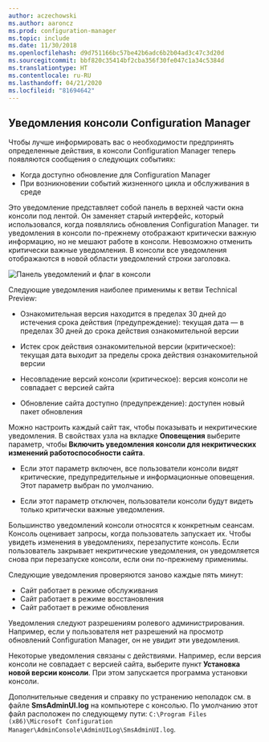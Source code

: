 ```yaml
---
author: aczechowski
ms.author: aaroncz
ms.prod: configuration-manager
ms.topic: include
ms.date: 11/30/2018
ms.openlocfilehash: d9d751166bc57be42b6adc6b2b04ad3c47c3d20d
ms.sourcegitcommit: bbf820c35414bf2cba356f30fe047c1a34c5384d
ms.translationtype: HT
ms.contentlocale: ru-RU
ms.lasthandoff: 04/21/2020
ms.locfileid: "81694642"
---
```

## <a name="configuration-manager-console-notifications"></a><a name="bkmk_notify"></a> Уведомления консоли Configuration Manager
<!--1318035-->
Чтобы лучше информировать вас о необходимости предпринять определенные действия, в консоли Configuration Manager теперь появляются сообщения о следующих событиях:
- Когда доступно обновление для Configuration Manager
- При возникновении событий жизненного цикла и обслуживания в среде

Это уведомление представляет собой панель в верхней части окна консоли под лентой. Он заменяет старый интерфейс, который использовался, когда появлялись обновления Configuration Manager. ти уведомления в консоли по-прежнему отображают критически важную информацию, но не мешают работе в консоли. Невозможно отменить критически важные уведомления. В консоли все уведомления отображаются в новой области уведомлений строки заголовка. 

![Панель уведомлений и флаг в консоли](../../media/1318035-notify-eval-version-expired.png)

Следующие уведомления наиболее применимы к ветви Technical Preview:  

- Ознакомительная версия находится в пределах 30 дней до истечения срока действия (предупреждение): текущая дата — в пределах 30 дней до срока действия ознакомительной версии  

- Истек срок действия ознакомительной версии (критическое): текущая дата выходит за пределы срока действия ознакомительной версии  

- Несовпадение версий консоли (критическое): версия консоли не совпадает с версией сайта  

- Обновление сайта доступно (предупреждение): доступен новый пакет обновления  


Можно настроить каждый сайт так, чтобы показывать и некритические уведомления. В свойствах узла на вкладке **Оповещения** выберите параметр, чтобы **Включить уведомления консоли для некритических изменений работоспособности сайта**. 

- Если этот параметр включен, все пользователи консоли видят критические, предупредительные и информационные оповещения. Этот параметр выбран по умолчанию.  

- Если этот параметр отключен, пользователи консоли будут видеть только критически важные уведомления.  

Большинство уведомлений консоли относятся к конкретным сеансам. Консоль оценивает запросы, когда пользователь запускает их. Чтобы увидеть изменения в уведомлениях, перезапустите консоль. Если пользователь закрывает некритические уведомления, он уведомляется снова при перезапуске консоли, если они по-прежнему применимы. 

Следующие уведомления проверяются заново каждые пять минут:
- Сайт работает в режиме обслуживания  
- Сайт работает в режиме восстановления  
- Сайт работает в режиме обновления  

Уведомления следуют разрешениям ролевого администрирования. Например, если у пользователя нет разрешений на просмотр обновлений Configuration Manager, он не увидит эти уведомления.

Некоторые уведомления связаны с действиями. Например, если версия консоли не совпадает с версией сайта, выберите пункт **Установка новой версии консоли**. При этом запускается программа установки консоли. 

Дополнительные сведения и справку по устранению неполадок см. в файле **SmsAdminUI.log** на компьютере с консолью. По умолчанию этот файл расположен по следующему пути: `C:\Program Files (x86)\Microsoft Configuration Manager\AdminConsole\AdminUILog\SmsAdminUI.log`.

